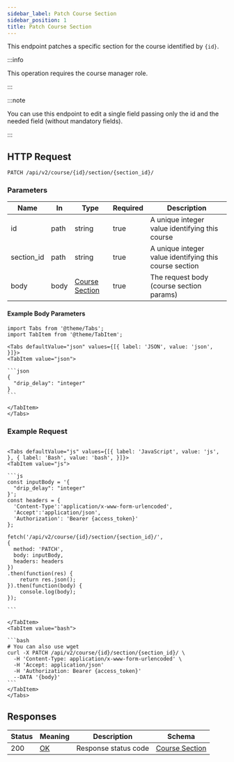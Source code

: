 ```yaml
---
sidebar_label: Patch Course Section
sidebar_position: 1
title: Patch Course Section
---
```


This endpoint patches a specific section for the course identified by `{id}`.

:::info

This operation requires the course manager role.

:::

:::note

You can use this endpoint to edit a single field passing only the id and the needed field (without mandatory fields).

:::

## HTTP Request

`PATCH /api/v2/course/{id}/section/{section_id}/`

### Parameters

| Name       | In   | Type                                                           | Required | Description                                            |
|------------|------|----------------------------------------------------------------|----------|--------------------------------------------------------|
| id         | path | string                                                         | true     | A unique integer value identifying this course         |
| section_id | path | string                                                         | true     | A unique integer value identifying this course section |
| body       | body | [Course Section](/docs/apireference/v2/schemas/course_section) | true     | The request body (course section params)               |

#### Example Body Parameters

````mdx-code-block
import Tabs from '@theme/Tabs';
import TabItem from '@theme/TabItem';

<Tabs defaultValue="json" values={[{ label: 'JSON', value: 'json', }]}>
<TabItem value="json">

```json
{
  "drip_delay": "integer"
}
```

</TabItem>
</Tabs>
````

### Example Request

````mdx-code-block

<Tabs defaultValue="js" values={[{ label: 'JavaScript', value: 'js', }, { label: 'Bash', value: 'bash', }]}>
<TabItem value="js">

```js
const inputBody = '{
  "drip_delay": "integer"
}';
const headers = {
  'Content-Type':'application/x-www-form-urlencoded',
  'Accept':'application/json',
  'Authorization': 'Bearer {access_token}'
};

fetch('/api/v2/course/{id}/section/{section_id}/',
{
  method: 'PATCH',
  body: inputBody,
  headers: headers
})
.then(function(res) {
    return res.json();
}).then(function(body) {
    console.log(body);
});

```

</TabItem>
<TabItem value="bash">

```bash
# You can also use wget
curl -X PATCH /api/v2/course/{id}/section/{section_id}/ \
  -H 'Content-Type: application/x-www-form-urlencoded' \
  -H 'Accept: application/json'
  -H 'Authorization: Bearer {access_token}'
  --DATA '{body}'
```
</TabItem>
</Tabs>
````

## Responses

| Status | Meaning                                                 | Description          | Schema                                                         |
|--------|---------------------------------------------------------|----------------------|----------------------------------------------------------------|
| 200    | [OK](https://tools.ietf.org/html/rfc7231#section-6.3.1) | Response status code | [Course Section](/docs/apireference/v2/schemas/course_section) |
